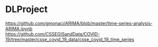 # DLProject
  https://github.com/gmonaci/ARIMA/blob/master/time-series-analysis-ARIMA.ipynb <br>
  https://github.com/CSSEGISandData/COVID-19/tree/master/csse_covid_19_data/csse_covid_19_time_series
